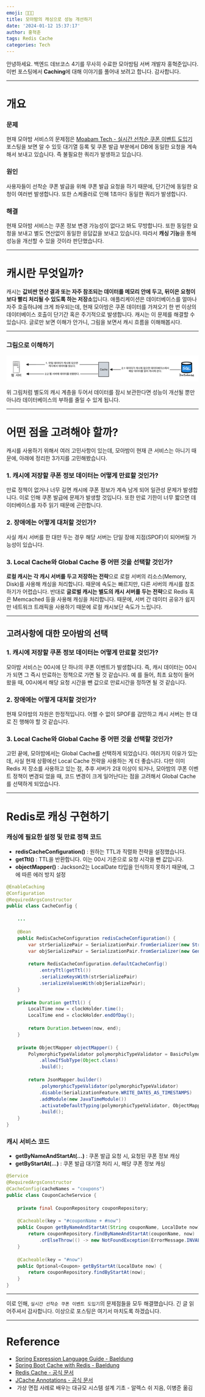 ```yaml
---
emoji: 🧑🏻‍💻
title: 모아밤의 캐싱으로 성능 개선하기
date: '2024-01-12 15:37:17'
author: 홍혁준
tags: Redis Cache
categories: Tech
---
```


안녕하세요. 백엔드 데브코스 4기를 무사히 수료한 모아밤팀 서버 개발자 홍혁준입니다.  
이번 포스팅에서 **Caching**에 대해 이야기를 풀어내 보려고 합니다. 감사합니다.

---

# 개요

### 문제

현재 모아밤 서비스의 문제점은 
[Moabam Tech - 실시간 선착순 쿠폰 이벤트 도입기](https://hongdosan.tistory.com/376) 포스팅을 보면 알 수 있듯 
대기열 등록 및 쿠폰 발급 부분에서 DB에 동일한 요청을 계속해서 보내고 있습니다. 
즉 불필요한 쿼리가 발생하고 있습니다.

### 원인

사용자들이 선착순 쿠폰 발급을 위해 쿠폰 발급 요청을 하기 때문에, 
단기간에 동일한 요청이 여러번 발생합니다. 또한 스케줄러로 인해 1초마다 동일한 쿼리가 발생합니다.

### 해결

현재 모아밤 서비스는 쿠폰 정보 변경 가능성이 없다고 봐도 무방합니다. 
또한 동일한 요청을 보내고 별도 연산없이 동일한 응답값을 보내고 있습니다. 
따라서 **캐싱 기능**을 통해 성능을 개선할 수 있을 것이라 판단했습니다.

---

# 캐시란 무엇일까?

캐시는 **값비싼 연산 결과 또는 자주 참조되는 데이터를 메모리 안에 두고, 
뒤이은 요청이 보다 빨리 처리될 수 있도록 하는 저장소**입니다. 
애플리케이션은 데이터베이스를 얼마나 자주 호출하냐에 크게 좌우되는데, 
현재 모아밤은 쿠폰 데이터를 가져오기 한 번 이상의 데이터베이스 호출이 단기간 혹은 주기적으로 발생합니다. 
캐시는 이 문제를 해결할 수 있습니다. 글로만 보면 이해가 안가니, 그림을 보면서 캐시 흐름을 이해해봅시다.

---

### 그림으로 이해하기

![img.png](cache1.png)

위 그림처럼 별도의 캐시 계층을 두어서 데이터를 잠시 보관한다면 
성능이 개선될 뿐만 아니라 데이터베이스의 부하를 줄일 수 있게 됩니다.

---

# 어떤 점을 고려해야 할까?

캐시를 사용하기 위해서 여러 고민사항이 있는데, 모아밤이 현재 큰 서비스는 아니기 때문에, 
아래에 정리한 3가지를 고민해봤습니다.

### 1. 캐시에 저장할 쿠폰 정보 데이터는 어떻게 만료할 것인가?

만료 정책이 없거나 너무 길면 캐시에 쿠폰 정보가 계속 남게 되어 일관성 문제가 발생합니다. 
이로 인해 쿠폰 발급에 문제가 발생할 것입니다. 또한 만료 기한이 너무 짧으면 데이터베이스를 
자주 읽기 때문에 곤란합니다.

### 2. 장애에는 어떻게 대처할 것인가?

사실 캐시 서버를 한 대만 두는 경우 해당 서버는 단일 장애 지점(SPOF)이 되어버릴 가능성이
있습니다.

### 3. Local Cache와 Global Cache 중 어떤 것을 선택할 것인가?

**로컬 캐시는 각 캐시 서버를 두고 저장하는 전략**으로 로컬 서버의 리소스(Memory, Disk)를 
사용해 캐싱을 처리합니다. 때문에 속도는 빠르지만, 다른 서버의 캐시를 참조하기가 어렵습니다. 
반대로 **글로벌 캐시는 별도의 캐시 서버를 두는 전략**으로 Redis 혹은 Memcached 등을 
사용해 캐싱을 처리합니다. 때문에, 서버 간 데이터 공유가 쉽지만 네트워크 트래픽을 사용하기 때문에 
로컬 캐시보단 속도가 느립니다.

---

## 고려사항에 대한 모아밤의 선택

### 1. 캐시에 저장할 쿠폰 정보 데이터는 어떻게 만료할 것인가?

모아밤 서비스는 00시에 단 하나의 쿠폰 이벤트가 발생합니다. 즉, 
캐시 데이터는 00시가 되면 그 즉시 만료하는 정책으로 가면 될 것 같습니다. 예
를 들어, 최초 요청이 들어왔을 때, 00시에서 해당 요청 시간을 뺀 값으로 만료시간을 
정하면 될 것 같습니다.

### 2. 장애에는 어떻게 대처할 것인가?

현재 모아밤의 자원은 한정적입니다. 어쩔 수 없이 SPOF를 감안하고 캐시 서버는 한 대로 진
행해야 할 것 같습니다.

### 3. Local Cache와 Global Cache 중 어떤 것을 선택할 것인가?

고민 끝에, 모아밤에서는 Global Cache를 선택하게 되었습니다. 여러가지 이유가 있는데,
사실 현재 상황에선 Local Cache 전략을 사용하는 게 더 좋습니다. 다만 이미 Redis 저
장소를 사용하고 있는 점, 추후 서버가 2대 이상이 되거나, 모아밤의 쿠폰 이벤트 정책이 변경되
었을 때, 코드 변경이 크게 일어난다는 점을 고려해서 Global Cache를 선택하게 되었습니다.

---

# Redis로 캐싱 구현하기

### 캐싱에 필요한 설정 및 만료 정책 코드

-   **redisCacheConfiguration()** : 원하는 TTL과 직렬화 전략을 설정했습니다.
-   **getTtl()** : TTL을 반환합니다. 이는 00시 기준으로 요청 시각을 뺀 값입니다.
-   **objectMapper()** : Jackson2는 LocalDate 타입을 인식하지 못하기 때문에, 그에 따른 에러 방지 설정

``` java
@EnableCaching
@Configuration
@RequiredArgsConstructor
public class CacheConfig {

    ...

	@Bean
	public RedisCacheConfiguration redisCacheConfiguration() {
		var strSerializePair = SerializationPair.fromSerializer(new StringRedisSerializer());
		var objSerializePair = SerializationPair.fromSerializer(new GenericJackson2JsonRedisSerializer(objectMapper()));

		return RedisCacheConfiguration.defaultCacheConfig()
			.entryTtl(getTtl())
			.serializeKeysWith(strSerializePair)
			.serializeValuesWith(objSerializePair);
	}

	private Duration getTtl() {
		LocalTime now = clockHolder.time();
		LocalTime end = clockHolder.endOfDay();

		return Duration.between(now, end);
	}

	private ObjectMapper objectMapper() {
		PolymorphicTypeValidator polymorphicTypeValidator = BasicPolymorphicTypeValidator.builder()
			.allowIfSubType(Object.class)
			.build();

		return JsonMapper.builder()
			.polymorphicTypeValidator(polymorphicTypeValidator)
			.disable(SerializationFeature.WRITE_DATES_AS_TIMESTAMPS)
			.addModule(new JavaTimeModule())
			.activateDefaultTyping(polymorphicTypeValidator, ObjectMapper.DefaultTyping.NON_FINAL)
			.build();
	}
}
```

### 캐시 서비스 코드

-   **getByNameAndStartAt(...)** : 쿠폰 발급 요청 시, 요청된 쿠폰 정보 캐싱
-   **getByStartAt(...)** : 쿠폰 발급 대기열 처리 시, 해당 쿠폰 정보 캐싱

``` java
@Service
@RequiredArgsConstructor
@CacheConfig(cacheNames = "coupons")
public class CouponCacheService {

	private final CouponRepository couponRepository;

	@Cacheable(key = "#couponName + #now")
	public Coupon getByNameAndStartAt(String couponName, LocalDate now) {
		return couponRepository.findByNameAndStartAt(couponName, now)
			.orElseThrow(() -> new NotFoundException(ErrorMessage.INVALID_COUPON_PERIOD));
	}

	@Cacheable(key = "#now")
	public Optional<Coupon> getByStartAt(LocalDate now) {
		return couponRepository.findByStartAt(now);
	}
}
```

---

이로 인해, `실시간 선착순 쿠폰 이벤트 도입기`의 문제점들을 모두 해결했습니다. 긴 글 읽어주셔서 감사합니다. 이상으로 포스팅은 여기서 마치도록 하겠습니다.

---

# Reference

-   [Spring Expression Language Guide - Baeldung](https://www.baeldung.com/spring-expression-language)
-   [Spring Boot Cache with Redis - Baeldung](https://www.baeldung.com/spring-boot-redis-cache)
-   [Redis Cache - 공식 문서](https://docs.spring.io/spring-data-redis/reference/redis/redis-cache.html)
-   [JCache Annotations - 공식 문서](https://docs.spring.io/spring-framework/reference/integration/cache/jsr-107.html)
-    가상 면접 사례로 배우는 대규모 시스템 설계 기초 - 알렉스 쉬 지음, 이병준 옮김

```toc
```
